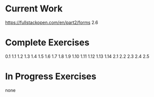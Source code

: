 # Current Work
https://fullstackopen.com/en/part2/forms
2.6

# Complete Exercises
0.1
1.1
1.2
1.3
1.4
1.5
1.6
1.7
1.8
1.9
1.10
1.11
1.12
1.13
1.14
2.1
2.2
2.3
2.4
2.5

# In Progress Exercises
none